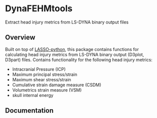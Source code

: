 # DynaFEHMtools

Extract head injury metrics from LS-DYNA binary output files

## Overview

Built on top of [LASSO-python](https://github.com/open-lasso-python/lasso-python), this package contains functions for calculating head injury metrics from LS-DYNA binary output (D3plot, D3part) files.  Contains functionality for the following head injury metrics:
- Intracranial Pressure (ICP)
- Maximum principal stress/strain
- Maximum shear stress/strain
- Cumulative strain damage measure (CSDM)
- Volumetrics strain measure (VSM)
- skull internal energy

## Documentation